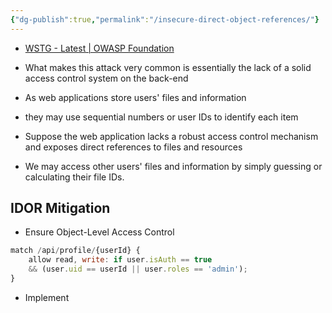 ```yaml
---
{"dg-publish":true,"permalink":"/insecure-direct-object-references/"}
---
```


- [WSTG - Latest \| OWASP Foundation](https://owasp.org/www-project-web-security-testing-guide/latest/4-Web_Application_Security_Testing/05-Authorization_Testing/04-Testing_for_Insecure_Direct_Object_References)


- What makes this attack very common is essentially the lack of a solid access control system on the back-end
- As web applications store users' files and information
- they may use sequential numbers or user IDs to identify each item
- Suppose the web application lacks a robust access control mechanism and exposes direct references to files and resources
- We may access other users' files and information by simply guessing or calculating their file IDs.


## IDOR Mitigation

- Ensure Object-Level Access Control

```javascript
match /api/profile/{userId} {
    allow read, write: if user.isAuth == true
    && (user.uid == userId || user.roles == 'admin');
}
```


- Implement
